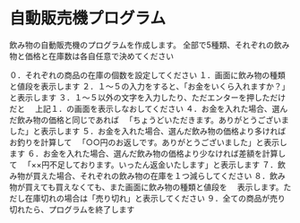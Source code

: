 自動販売機プログラム
=======

飲み物の自動販売機のプログラムを作成します。
全部で5種類、それぞれの飲み物と価格と在庫数は各自任意で決めてください

０．それぞれの商品の在庫の個数を設定してください
１．画面に飲み物の種類と値段を表示します
２．１～５の入力をすると、「お金をいくら入れますか？」と表示します
３．１～５以外の文字を入力したり、ただエンターを押しただけだと
　上記１．の画面を表示しなおしてください
４．お金を入れた場合、選んだ飲み物の価格と同じであれば
　「ちょうどいただきます。ありがとうございました」と表示します
５．お金を入れた場合、選んだ飲み物の価格より多ければお釣りを計算して
　「○○円のお返しです。ありがとうございました」と表示します
６．お金を入れた場合、選んだ飲み物の価格より少なければ差額を計算して
　「××円不足しております。いったん返金いたします」と表示します
７．飲み物が買えた場合、それぞれの飲み物の在庫を１つ減らしてください
８．飲み物が買えても買えなくても、また画面に飲み物の種類と値段を
　表示します。ただし在庫切れの場合は「売り切れ」と表示してください
９．全ての商品が売り切れたら、プログラムを終了します
